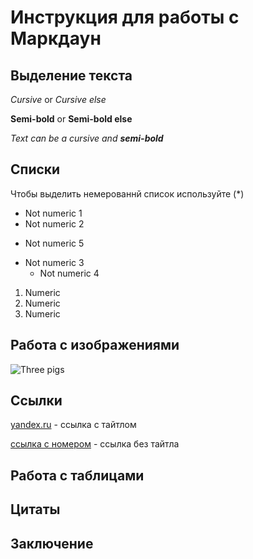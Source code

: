 # Инструкция для работы с Маркдаун

## Выделение текста

_Cursive_ or *Cursive else*

__Semi-bold__ or **Semi-bold else**

_Text can be a cursive and **semi-bold**_

## Списки
Чтобы выделить немерованнй список используйте (*)

* Not numeric 1
* Not numeric 2
+ Not numeric 5
* Not numeric 3
  + Not numeric 4

1. Numeric 
2. Numeric
3. Numeric


## Работа с изображениями
![Three pigs](1627376044.jpg)

## Ссылки

[yandex.ru](www.yandex.ru) - ссылка с тайтлом

[ссылка c номером][1] - ссылка без тайтла

[1]: http://yandex.ru
## Работа с таблицами

## Цитаты

## Заключение

